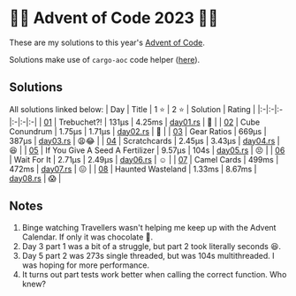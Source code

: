 # :gift::christmas_tree: Advent of Code 2023 :christmas_tree::sparkles:

These are my solutions to this year's [Advent of Code](https://adventofcode.com/2023/).

Solutions make use of `cargo-aoc` code helper ([here](https://github.com/gobanos/cargo-aoc)).

## Solutions

All solutions linked below:
| Day | Title | 1 :star: | 2 :star: | Solution | Rating |
|:-|:-|:-|:-|:-|:-|
| [01](https://adventofcode.com/2023/day/1)  | Trebuchet?!                     | 131µs  | 4.25ms | [day01.rs](./src/day01.rs) | :monocle_face: |
| [02](https://adventofcode.com/2023/day/2)  | Cube Conundrum                  | 1.75µs | 1.71µs | [day02.rs](./src/day02.rs) | :star_struck:  |
| [03](https://adventofcode.com/2023/day/3)  | Gear Ratios                     | 669µs  | 387µs  | [day03.rs](./src/day03.rs) | :weary::joy:   |
| [04](https://adventofcode.com/2023/day/4)  | Scratchcards                    | 2.45µs | 3.43µs | [day04.rs](./src/day04.rs) | :laughing:     |
| [05](https://adventofcode.com/2023/day/5)  | If You Give A Seed A Fertilizer | 9.57µs | 104s   | [day05.rs](./src/day05.rs) | :persevere:    |
| [06](https://adventofcode.com/2023/day/6)  | Wait For It                     | 2.71µs | 2.49µs | [day06.rs](./src/day06.rs) | :relaxed:      |
| [07](https://adventofcode.com/2023/day/7)  | Camel Cards                     | 499ms  | 472ms  | [day07.rs](./src/day07.rs) | :confounded:   |
| [08](https://adventofcode.com/2023/day/8)  | Haunted Wasteland               | 1.33ms | 8.67ms | [day08.rs](./src/day08.rs) | :scream:       |
<!--| [09](https://adventofcode.com/2023/day/9)  | Mirage Maintenance              |  |  | [day09.rs](./src/day09.rs) |  |-->
<!--| [10](https://adventofcode.com/2023/day/10) | Pipe Maze                       |  |  | [day10.rs](./src/day10.rs) |  |-->
<!--| [11](https://adventofcode.com/2023/day/11) | Cosmic Expansion                |  |  | [day11.rs](./src/day11.rs) |  |-->
<!--| [12](https://adventofcode.com/2023/day/12) | Hot Springs                     |  |  | [day12.rs](./src/day12.rs) |  |-->
<!--| [13](https://adventofcode.com/2023/day/13) | Point of Incidence              |  |  | [day13.rs](./src/day13.rs) |  |-->
<!--| [14](https://adventofcode.com/2023/day/14) | Parabolic Reflector Dish        |  |  | [day14.rs](./src/day14.rs) |  |-->
<!--| [15](https://adventofcode.com/2023/day/15) | Lens Library                    |  |  | [day15.rs](./src/day15.rs) |  |-->
<!--| [16](https://adventofcode.com/2023/day/16) | The Floor Will Be Lava          |  |  | [day16.rs](./src/day16.rs) |  |-->
<!--| [17](https://adventofcode.com/2023/day/17) | Clumsy Crucible                 |  |  | [day17.rs](./src/day17.rs) |  |-->
<!--| [18](https://adventofcode.com/2023/day/18) | Lavaduct Lagoon                 |  |  | [day18.rs](./src/day18.rs) |  |-->
<!--| [19](https://adventofcode.com/2023/day/19) | Aplenty                         |  |  | [day19.rs](./src/day19.rs) |  |-->

## Notes
1. Binge watching Travellers wasn't helping me keep up with the Advent Calendar. If only it was chocolate :chocolate_bar:.
2. Day 3 part 1 was a bit of a struggle, but part 2 took literally seconds :laughing:.
3. Day 5 part 2 was 273s single threaded, but was 104s multithreaded. I was hoping for more performance.
4. It turns out part tests work better when calling the correct function. Who knew?